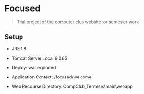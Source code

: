 # Focused
> Trial project of the computer club website for semester work

## Setup
- JRE 1.8
- Tomcat Server Local 9.0.65

- Deploy: war exploded
- Application Context: /focused/welcome
- Web Recourse Directory: CompClub_Term\src\main\webapp
